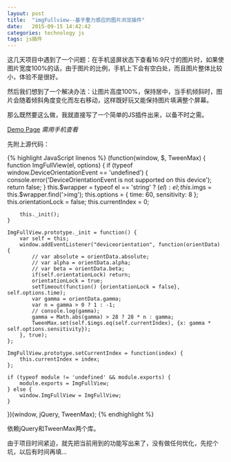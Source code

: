 ```yaml
---
layout: post
title:  "imgFullview--基于重力感应的图片浏览插件"
date:   2015-09-15 14:42:42
categories: technology js
tags: js插件
---
```


这几天项目中遇到了一个问题：在手机竖屏状态下查看16:9尺寸的图片时，如果使图片宽度100%的话，由于图片的比例，手机上下会有空白处，而且图片整体比较小，体验不是很好。

然后我们想到了一个解决办法：让图片高度100%，保持居中，当手机倾斜时，图片会随着倾斜角度变化而左右移动，这样既好玩又能保持图片填满整个屏幕。

那么既然要这么做，我就直接写了一个简单的JS插件出来，以备不时之需。

[Demo Page](/demo/2015-09-15-imgFullview/) *需用手机查看*

先附上源代码：

{% highlight JavaScript linenos %}
(function(window, $, TweenMax) {
    function ImgFullView(el, options) {
    	if (typeof window.DeviceOrientationEvent == 'undefined') {
    		console.error('DeviceOrientationEvent is not supported on this device');
    		return false;
    	}
        this.$wrapper = typeof el == 'string' ? $(el) : el;
        this.$imgs = this.$wrapper.find('>img');
        this.options = {
        	time: 60,
        	sensitivity: 8
        };
        this.orientationLock = false;
        this.currentIndex = 0;

        this._init();
    }

    ImgFullView.prototype._init = function() {
    	var self = this;
    	window.addEventListener("deviceorientation", function(orientData) {
            // var absolute = orientData.absolute;
            // var alpha = orientData.alpha;
            // var beta = orientData.beta;
            if(self.orientationLock) return;
            orientationLock = true;
            setTimeout(function() {orientationLock = false}, self.options.time);
            var gamma = orientData.gamma;
            var n = gamma > 0 ? 1 : -1;
            // console.log(gamma);
            gamma = Math.abs(gamma) > 28 ? 28 * n : gamma;
            TweenMax.set(self.$imgs.eq(self.currentIndex), {x: gamma * self.options.sensitivity});
        }, true);
    };

    ImgFullView.prototype.setCurrentIndex = function(index) {
    	this.currentIndex = index;
    };

    if (typeof module != 'undefined' && module.exports) {
        module.exports = ImgFullView;
    } else {
        window.ImgFullView = ImgFullView;
    }
})(window, jQuery, TweenMax);
{% endhighlight %}

依赖jQuery和TweenMax两个库。

由于项目时间紧迫，就先把当前用到的功能写出来了，没有做任何优化，先挖个坑，以后有时间再填...